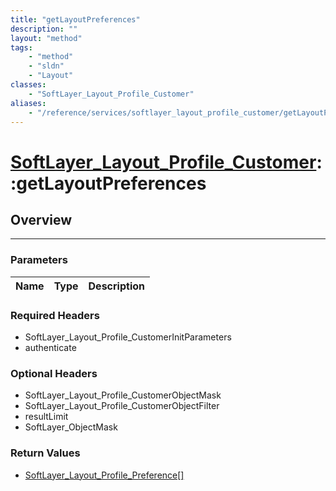 ```yaml
---
title: "getLayoutPreferences"
description: ""
layout: "method"
tags:
    - "method"
    - "sldn"
    - "Layout"
classes:
    - "SoftLayer_Layout_Profile_Customer"
aliases:
    - "/reference/services/softlayer_layout_profile_customer/getLayoutPreferences"
---
```

# [SoftLayer_Layout_Profile_Customer](/reference/services/SoftLayer_Layout_Profile_Customer)::getLayoutPreferences




## Overview 


-----

### Parameters 
|Name | Type | Description |
| --- | --- | --- |


### Required Headers
* SoftLayer_Layout_Profile_CustomerInitParameters
* authenticate


### Optional Headers
* SoftLayer_Layout_Profile_CustomerObjectMask
* SoftLayer_Layout_Profile_CustomerObjectFilter
* resultLimit
* SoftLayer_ObjectMask

### Return Values
* <a href='/reference/datatypes/SoftLayer_Layout_Profile_Preference'>SoftLayer_Layout_Profile_Preference[] </a>




